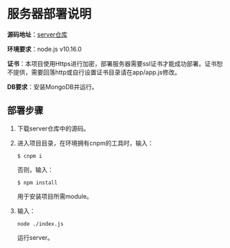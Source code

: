 # 服务器部署说明

**源码地址**：[server仓库](https://github.com/2019swsad/server)

**环境要求**：node.js v10.16.0

**证书**：本项目使用Https进行加密，部署服务器需要ssl证书才能成功部署。证书恕不提供，需要回落http或自行设置证书目录请在app/app.js修改。

**DB要求**：安装MongoDB并运行。

## 部署步骤

1. 下载server仓库中的源码。

2. 进入项目目录，在环境拥有cnpm的工具时，输入：

   ```
   $ cnpm i
   ```
   否则，输入：

   ```
   $ npm install
   ```
   用于安装项目所需module。

3. 输入：

   ```
   node ./index.js
   ```
   运行server。
